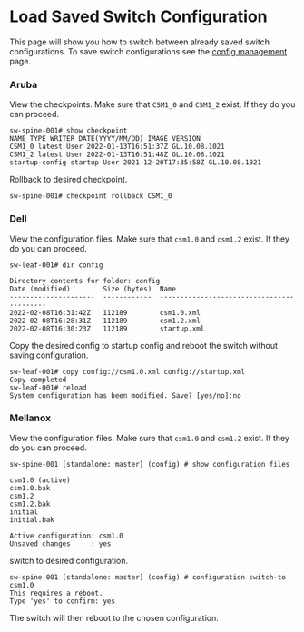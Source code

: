 # Load Saved Switch Configuration

This page will show you how to switch between already saved switch configurations.
To save switch configurations see the [config management](config_management.md) page.

### Aruba

View the checkpoints.  Make sure that `CSM1_0` and `CSM1_2` exist.  If they do you can proceed.
```
sw-spine-001# show checkpoint
NAME TYPE WRITER DATE(YYYY/MM/DD) IMAGE VERSION
CSM1_0 latest User 2022-01-13T16:51:37Z GL.10.08.1021
CSM1_2 latest User 2022-01-13T16:51:48Z GL.10.08.1021
startup-config startup User 2021-12-20T17:35:58Z GL.10.08.1021
```
Rollback to desired checkpoint.
```
sw-spine-001# checkpoint rollback CSM1_0
```

### Dell

View the configuration files.  Make sure that `csm1.0` and `csm1.2` exist.  If they do you can proceed.

```
sw-leaf-001# dir config

Directory contents for folder: config
Date (modified)        Size (bytes)  Name
---------------------  ------------  ------------------------------------------
2022-02-08T16:31:42Z   112189        csm1.0.xml
2022-02-08T16:28:31Z   112189        csm1.2.xml
2022-02-08T16:30:23Z   112189        startup.xml
```

Copy the desired config to startup config and reboot the switch without saving configuration.

```
sw-leaf-001# copy config://csm1.0.xml config://startup.xml
Copy completed
sw-leaf-001# reload
System configuration has been modified. Save? [yes/no]:no
```
### Mellanox

View the configuration files.  Make sure that `csm1.0` and `csm1.2` exist.  If they do you can proceed.
```
sw-spine-001 [standalone: master] (config) # show configuration files

csm1.0 (active)
csm1.0.bak
csm1.2
csm1.2.bak
initial
initial.bak

Active configuration: csm1.0
Unsaved changes     : yes
```
switch to desired configuration.
```
sw-spine-001 [standalone: master] (config) # configuration switch-to csm1.0
This requires a reboot.
Type 'yes' to confirm: yes
```
The switch will then reboot to the chosen configuration.
